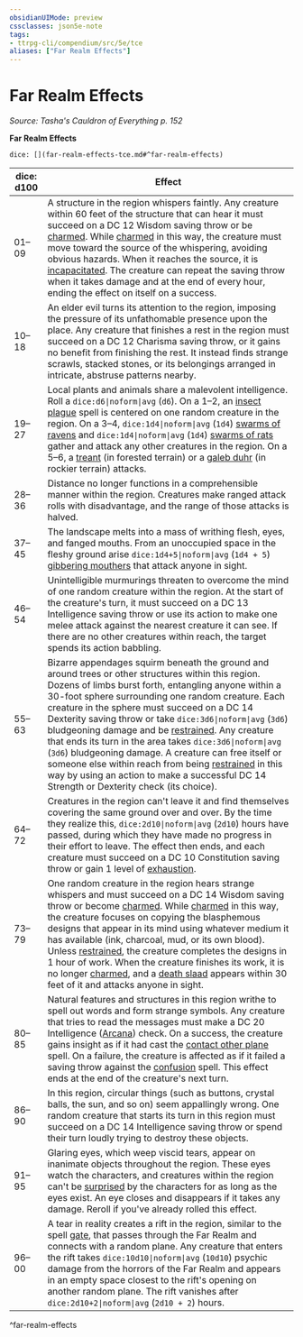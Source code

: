 ```yaml
---
obsidianUIMode: preview
cssclasses: json5e-note
tags:
- ttrpg-cli/compendium/src/5e/tce
aliases: ["Far Realm Effects"]
---
```

# Far Realm Effects
*Source: Tasha's Cauldron of Everything p. 152* 

**Far Realm Effects**

`dice: [](far-realm-effects-tce.md#^far-realm-effects)`

| dice: d100 | Effect |
|------------|--------|
| 01–09 | A structure in the region whispers faintly. Any creature within 60 feet of the structure that can hear it must succeed on a DC 12 Wisdom saving throw or be [charmed](3-Compendium/rules/conditions.md#Charmed). While [charmed](3-Compendium/rules/conditions.md#Charmed) in this way, the creature must move toward the source of the whispering, avoiding obvious hazards. When it reaches the source, it is [incapacitated](3-Compendium/rules/conditions.md#Incapacitated). The creature can repeat the saving throw when it takes damage and at the end of every hour, ending the effect on itself on a success. |
| 10–18 | An elder evil turns its attention to the region, imposing the pressure of its unfathomable presence upon the place. Any creature that finishes a rest in the region must succeed on a DC 12 Charisma saving throw, or it gains no benefit from finishing the rest. It instead finds strange scrawls, stacked stones, or its belongings arranged in intricate, abstruse patterns nearby. |
| 19–27 | Local plants and animals share a malevolent intelligence. Roll a `dice:d6\|noform\|avg` (`d6`). On a 1–2, an [insect plague](3-Compendium/spells/insect-plague-xphb.md) spell is centered on one random creature in the region. On a 3–4, `dice:1d4\|noform\|avg` (`1d4`) [swarms of ravens](3-Compendium/bestiary/beast/swarm-of-ravens-xmm.md) and `dice:1d4\|noform\|avg` (`1d4`) [swarms of rats](3-Compendium/bestiary/beast/swarm-of-rats-xmm.md) gather and attack any other creatures in the region. On a 5–6, a [treant](3-Compendium/bestiary/plant/treant-xmm.md) (in forested terrain) or a [galeb duhr](3-Compendium/bestiary/elemental/galeb-duhr-xmm.md) (in rockier terrain) attacks. |
| 28–36 | Distance no longer functions in a comprehensible manner within the region. Creatures make ranged attack rolls with disadvantage, and the range of those attacks is halved. |
| 37–45 | The landscape melts into a mass of writhing flesh, eyes, and fanged mouths. From an unoccupied space in the fleshy ground arise `dice:1d4+5\|noform\|avg` (`1d4 + 5`) [gibbering mouthers](3-Compendium/bestiary/aberration/gibbering-mouther-xmm.md) that attack anyone in sight. |
| 46–54 | Unintelligible murmurings threaten to overcome the mind of one random creature within the region. At the start of the creature's turn, it must succeed on a DC 13 Intelligence saving throw or use its action to make one melee attack against the nearest creature it can see. If there are no other creatures within reach, the target spends its action babbling. |
| 55–63 | Bizarre appendages squirm beneath the ground and around trees or other structures within this region. Dozens of limbs burst forth, entangling anyone within a 30-foot sphere surrounding one random creature. Each creature in the sphere must succeed on a DC 14 Dexterity saving throw or take `dice:3d6\|noform\|avg` (`3d6`) bludgeoning damage and be [restrained](3-Compendium/rules/conditions.md#Restrained). Any creature that ends its turn in the area takes `dice:3d6\|noform\|avg` (`3d6`) bludgeoning damage. A creature can free itself or someone else within reach from being [restrained](3-Compendium/rules/conditions.md#Restrained) in this way by using an action to make a successful DC 14 Strength or Dexterity check (its choice). |
| 64–72 | Creatures in the region can't leave it and find themselves covering the same ground over and over. By the time they realize this, `dice:2d10\|noform\|avg` (`2d10`) hours have passed, during which they have made no progress in their effort to leave. The effect then ends, and each creature must succeed on a DC 10 Constitution saving throw or gain 1 level of [exhaustion](3-Compendium/rules/conditions.md#Exhaustion). |
| 73–79 | One random creature in the region hears strange whispers and must succeed on a DC 14 Wisdom saving throw or become [charmed](3-Compendium/rules/conditions.md#Charmed). While [charmed](3-Compendium/rules/conditions.md#Charmed) in this way, the creature focuses on copying the blasphemous designs that appear in its mind using whatever medium it has available (ink, charcoal, mud, or its own blood). Unless [restrained](3-Compendium/rules/conditions.md#Restrained), the creature completes the designs in 1 hour of work. When the creature finishes its work, it is no longer [charmed](3-Compendium/rules/conditions.md#Charmed), and a [death slaad](3-Compendium/bestiary/aberration/death-slaad-xmm.md) appears within 30 feet of it and attacks anyone in sight. |
| 80–85 | Natural features and structures in this region writhe to spell out words and form strange symbols. Any creature that tries to read the messages must make a DC 20 Intelligence ([Arcana](3-Compendium/rules/skills.md#Arcana)) check. On a success, the creature gains insight as if it had cast the [contact other plane](3-Compendium/spells/contact-other-plane-xphb.md) spell. On a failure, the creature is affected as if it failed a saving throw against the [confusion](3-Compendium/spells/confusion-xphb.md) spell. This effect ends at the end of the creature's next turn. |
| 86–90 | In this region, circular things (such as buttons, crystal balls, the sun, and so on) seem appallingly wrong. One random creature that starts its turn in this region must succeed on a DC 14 Intelligence saving throw or spend their turn loudly trying to destroy these objects. |
| 91–95 | Glaring eyes, which weep viscid tears, appear on inanimate objects throughout the region. These eyes watch the characters, and creatures within the region can't be [surprised](3-Compendium/rules/conditions.md#Surprised) by the characters for as long as the eyes exist. An eye closes and disappears if it takes any damage. Reroll if you've already rolled this effect. |
| 96–00 | A tear in reality creates a rift in the region, similar to the spell [gate](3-Compendium/spells/gate-xphb.md), that passes through the Far Realm and connects with a random plane. Any creature that enters the rift takes `dice:10d10\|noform\|avg` (`10d10`) psychic damage from the horrors of the Far Realm and appears in an empty space closest to the rift's opening on another random plane. The rift vanishes after `dice:2d10+2\|noform\|avg` (`2d10 + 2`) hours. |
^far-realm-effects